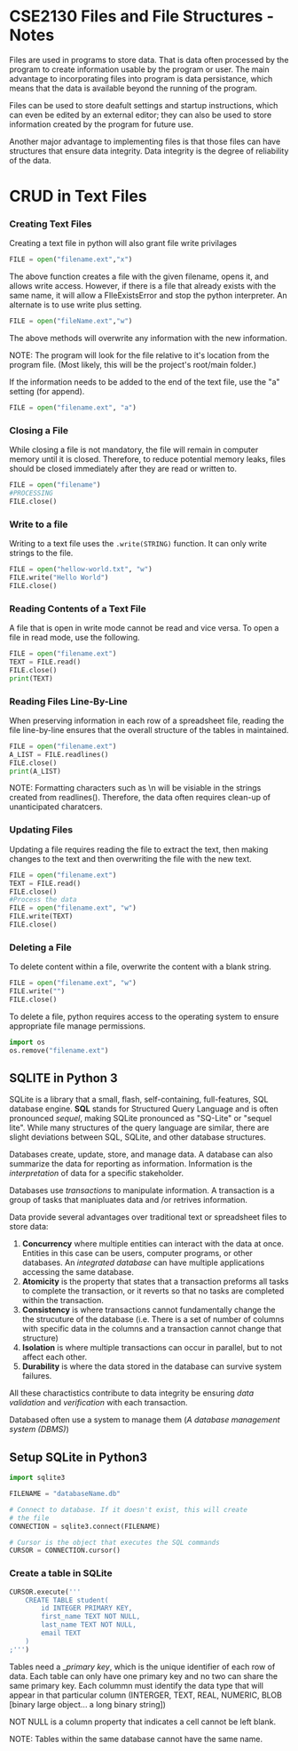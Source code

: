 # CSE2130 Files and File Structures - Notes
Files are used in programs to store data. That is data often processed by the program to create information usable by the program or user. The main advantage to incorporating files into program is data persistance, which means that the data is available beyond the running of the program.

Files can be used to store deafult settings and startup instructions, which can even be edited by an external editor; they can also be used to store information created by the program for future use.

Another major advantage to implementing files is that those files can have structures that ensure data integrity. Data integrity is the degree of reliability of the data.

# CRUD in Text Files
### Creating Text Files
Creating a text file in python will also grant file write privilages

```python
FILE = open("filename.ext","x")
```
The above function creates a file with the given filename, opens it, and allows write access. However, if there is a file that already exists with the same name, it will allow a FIleExistsError and stop the python interpreter. An alternate is to use write plus setting.

```python
FILE = open("fileName.ext","w")
```
The above methods will overwrite any information with the new information.

NOTE: The program will look for the file relative to it's location from the program file. (Most likely, this will be the project's root/main folder.)

If the information needs to be added to the end of the text file, use the "a" setting (for append).

```python
FILE = open("filename.ext", "a")
```

### Closing a File
While closing a file is not mandatory, the file will remain in computer memory until it is closed. Therefore, to reduce potential memory leaks, files should be closed immediately after they are read or written to.

```python
FILE = open("filename")
#PROCESSING
FILE.close()
```
### Write to a file 
Writing to a text file uses the ```.write(STRING)``` function. It can only write strings to the file.

```python
FILE = open("hellow-world.txt", "w")
FILE.write("Hello World")
FILE.close()
```
### Reading Contents of a Text File
A file that is open in write mode cannot be read and vice versa. To open a file in read mode, use the following.

```python
FILE = open("filename.ext")
TEXT = FILE.read()
FILE.close()
print(TEXT)
```
### Reading Files Line-By-Line
When preserving information in each row of a spreadsheet file, reading the file line-by-line ensures that the overall structure of the tables in maintained.

```python
FILE = open("filename.ext")
A_LIST = FILE.readlines()
FILE.close()
print(A_LIST)
```
NOTE: Formatting characters such as \n will be visiable in the strings created from readlines(). Therefore, the data often requires clean-up of unanticipated charatcers.

### Updating Files
Updating a file requires reading the file to extract the text, then making changes to the text and then overwriting the file with the new text.

```python
FILE = open("filename.ext")
TEXT = FILE.read()
FILE.close()
#Process the data
FILE = open("filename.ext", "w")
FILE.write(TEXT)
FILE.close()
```
### Deleting a File
To delete content within a file, overwrite the content with a blank string.

```python
FILE = open("filename.ext", "w")
FILE.write("")
FILE.close()
```
To delete a file, python requires access to the operating system to ensure appropriate file manage permissions. 

```python
import os
os.remove("filename.ext")
```
## SQLITE in Python 3

SQLite is a library that a small, flash, self-containing, full-features, SQL database engine. __SQL__ stands for Structured Query Language and is often pronounced _sequel_, making SQLite pronounced as "SQ-Lite" or "sequel lite". While many structures of the query language are similar, there are slight deviations between SQL, SQLite, and other database structures.

Databases create, update, store, and manage data. A database can also summarize the data for reporting as information. Information is the _interpretation_ of data for a specific stakeholder.

Databases use _transactions_ to manipulate information. A transaction is a group of tasks that manipluates data and /or retrives information.

Data provide several advantages over traditional text or spreadsheet files to store data:
1. __Concurrency__ where multiple entities can interact with the data at once. Entities in this case can be users, computer programs, or other databases. An _integrated database_ can have multiple applications accessing the same database.
2. __Atomicity__ is the property that states that a transaction preforms all tasks to complete the transaction, or it reverts so that no tasks are completed within the transaction. 
3. __Consistency__ is where transactions cannot fundamentally change the the strucuture of the database (i.e. There is a set of number of columns with specific data in the columns and a transaction cannot change that structure)
4. __Isolation__ is where multiple transactions can occur in parallel, but to not affect each other.
5. __Durability__ is where the data stored in the database can survive system failures.

All these charactistics contribute to data integrity be ensuring _data validation_ and _verification_ with each transaction.

Databased often use a system to manage them (_A database management system (DBMS)_)

## Setup SQLite in Python3
```python
import sqlite3

FILENAME = "databaseName.db"

# Connect to database. If it doesn't exist, this will create
# the file
CONNECTION = sqlite3.connect(FILENAME)

# Cursor is the object that executes the SQL commands
CURSOR = CONNECTION.cursor()
```
### Create a table in SQLite
```python
CURSOR.execute('''
    CREATE TABLE student(
        id INTEGER PRIMARY KEY,
        first_name TEXT NOT NULL,
        last_name TEXT NOT NULL,
        email TEXT
    )
;''')
```
Tables need a __primary key_, which is the unique identifier of each row of data. Each table can only have one primary key and no two can share the same primary key. Each colummn must identify the data type that will appear in that particular column (INTERGER, TEXT, REAL, NUMERIC, BLOB [binary large object... a long binary string])

NOT NULL is a column property that indicates a cell cannot be left blank.

NOTE: Tables within the same database cannot have the same name.

